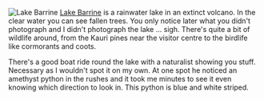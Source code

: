 ![Lake Barrine](lake_barrine.JPG)
[Lake Barrine](https://parks.des.qld.gov.au/parks/lake-barrine/) is a rainwater lake in an extinct volcano. In the clear water you can see fallen trees. You only notice later what you didn't photograph and I didn't photograph the lake ... sigh. There's quite a bit of wildlife around, from the Kauri pines near the visitor centre to the birdlife like cormorants and coots.

There's a good boat ride round the lake with a naturalist showing you stuff. Necessary as I wouldn't spot it on my own. At one spot he noticed an amethyst python in the rushes and it took me minutes to see it even knowing which direction to look in. This python is blue and white striped.
